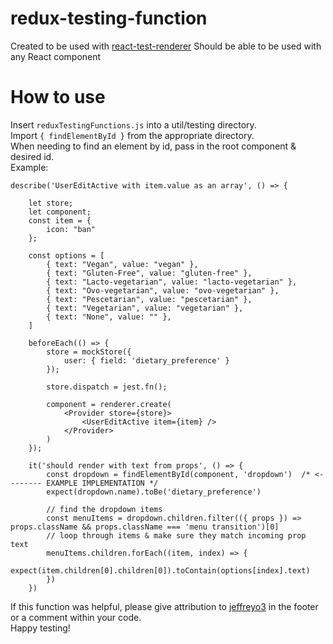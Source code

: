 # redux-testing-function

Created to be used with [react-test-renderer](https://reactjs.org/docs/test-renderer.html)
Should be able to be used with any React component

# How to use
Insert `reduxTestingFunctions.js` into a util/testing directory.\
Import `{ findElementById }` from the appropriate directory.\
When needing to find an element by id, pass in the root component & desired id.\
Example:
```
describe('UserEditActive with item.value as an array', () => {

    let store;
    let component;
    const item = {
        icon: "ban"
    };

    const options = [
        { text: "Vegan", value: "vegan" },
        { text: "Gluten-Free", value: "gluten-free" },
        { text: "Lacto-vegetarian", value: "lacto-vegetarian" },
        { text: "Ovo-vegetarian", value: "ovo-vegetarian" },
        { text: "Pescetarian", value: "pescetarian" },
        { text: "Vegetarian", value: "vegetarian" },
        { text: "None", value: "" },
    ]

    beforeEach(() => {
        store = mockStore({
            user: { field: 'dietary_preference' }
        });

        store.dispatch = jest.fn();

        component = renderer.create(
            <Provider store={store}>
                <UserEditActive item={item} />
            </Provider>
        )
    });

    it('should render with text from props', () => {
        const dropdown = findElementById(component, 'dropdown')  /* <-------- EXAMPLE IMPLEMENTATION */
        expect(dropdown.name).toBe('dietary_preference')

        // find the dropdown items
        const menuItems = dropdown.children.filter(({ props }) => props.className && props.className === 'menu transition')[0]
        // loop through items & make sure they match incoming prop text
        menuItems.children.forEach((item, index) => {
            expect(item.children[0].children[0]).toContain(options[index].text)
        })
    })

```
If this function was helpful, please give attribution to [jeffreyo3](https://github.com/Jeffreyo3/redux-testing-function) in the footer or a comment within your code.\
Happy testing!
